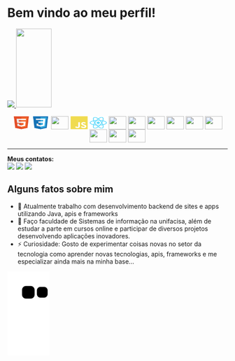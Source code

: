 <h1>Bem vindo ao meu perfil!</h1>

<div>
  <a href="https://thiagoport.netlify.app/">  
  <img height="180em" src="https://github-readme-stats.vercel.app/api?username=thiagofnd&show_icons=true&theme=radical&locale=pt-br"/>
  <img width="40%" height="180em" src="https://github-readme-stats.vercel.app/api/top-langs/?username=thiagofnd&layout=donut&theme=radical&locale=pt-br"/>
  </a>
</div>

<div width="100%" style="display: inline_block; text-align:center;"><br>
  <img align="center" height="30" width="40" src="https://raw.githubusercontent.com/devicons/devicon/master/icons/html5/html5-original.svg">
  <img align="center" height="30" width="40" src="https://raw.githubusercontent.com/devicons/devicon/master/icons/css3/css3-original.svg">
  <img align="center" height="30" width="40" src="https://cdn.jsdelivr.net/gh/devicons/devicon/icons/bootstrap/bootstrap-original.svg">
  <img align="center" height="30" width="40" src="https://raw.githubusercontent.com/devicons/devicon/master/icons/javascript/javascript-plain.svg">
  <img align="center" height="30" width="40" src="https://raw.githubusercontent.com/devicons/devicon/master/icons/react/react-original.svg">
  <img align="center" height="30" width="40" src="https://cdn.jsdelivr.net/gh/devicons/devicon/icons/nodejs/nodejs-original.svg">
  <img align="center" height="30" width="40" src="https://cdn.jsdelivr.net/gh/devicons/devicon/icons/wordpress/wordpress-plain.svg">
  <img align="center" height="30" width="40" src="https://cdn.jsdelivr.net/gh/devicons/devicon/icons/azure/azure-original.svg">
  <img align="center" height="30" width="40" src="https://cdn.jsdelivr.net/gh/devicons/devicon/icons/vscode/vscode-original.svg">
  <img align="center" height="30" width="40" src="https://cdn.jsdelivr.net/gh/devicons/devicon/icons/git/git-original.svg">
  <img align="center" height="30" width="40" src="https://cdn.jsdelivr.net/gh/devicons/devicon/icons/github/github-original.svg">
  <img align="center" height="30" width="40" src="https://cdn.jsdelivr.net/gh/devicons/devicon/icons/figma/figma-original.svg">
  <img align="center" height="30" width="40" src="https://cdn.jsdelivr.net/gh/devicons/devicon/icons/java/java-original.svg" />
  <img align="center" height="30" width="40" src="https://upload.wikimedia.org/wikipedia/commons/c/cf/Lua-Logo.svg" />
</div>

<hr>
<b>Meus contatos:</b>
<div>
  <a href="https://www.linkedin.com/in/thiagofnd/"><img src="https://img.shields.io/badge/LinkedIn-0077B5?style=for-the-badge&logo=linkedin&logoColor=white"/></a>
  <a href="https://api.whatsapp.com/send?phone=5583986186322"><img src="https://img.shields.io/badge/WhatsApp-25D366?style=for-the-badge&logo=whatsapp&logoColor=white"/></a>
  <a href="mailto:thiagofernandess158@gmail.com"><img src="https://img.shields.io/badge/Gmail-D14836?style=for-the-badge&logo=gmail&logoColor=white"/></a>
</div>
<h2>Alguns fatos sobre mim</h2>

- 🔭 Atualmente trabalho com desenvolvimento backend de sites e apps utilizando Java, apis e frameworks 
- 🌱 Faço faculdade de Sistemas de informação na unifacisa, além de estudar a parte em cursos online e participar de diversos projetos desenvolvendo aplicações inovadores.
- ⚡ Curiosidade: Gosto de experimentar coisas novas no setor da tecnologia como aprender novas tecnologias, apis, frameworks e me especializar ainda mais na minha base...

![snake gif](https://github.com/thiagofnd/thiagofnd/blob/output/github-contribution-grid-snake.svg)
